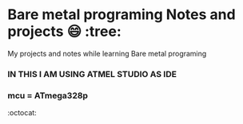 # Bare metal programing Notes and projects :smile: :tree:

 My projects and notes while learning Bare metal programing
  
  ### IN THIS I AM USING ATMEL STUDIO AS IDE
  
  ### mcu = ATmega328p
  :octocat:
